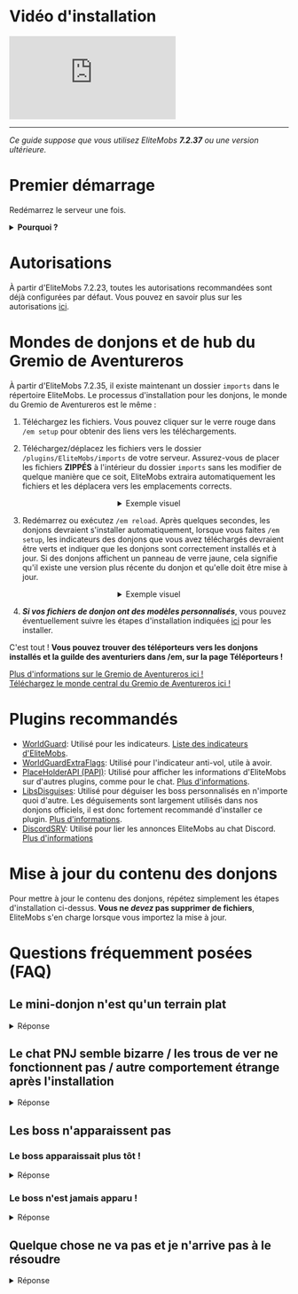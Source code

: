 # Vidéo d'installation

<div class="outer-container">
<div class="iframe-container">
  <iframe class="video-iframe" src="https://www.youtube.com/embed/boRg2X4qhw4?si=2aRLV_j9UzNz_VO0" title="Lecteur vidéo YouTube" frameborder="0" allow="accelerometer; autoplay; clipboard-write; encrypted-media; gyroscope; picture-in-picture; web-share" allowfullscreen></iframe>
</div>
</div>

***

*Ce guide suppose que vous utilisez EliteMobs ***7.2.37*** ou une version ultérieure.*

# Premier démarrage

Redémarrez le serveur une fois.

<details>

<summary><b>Pourquoi ?</b></summary>

EliteMobs augmente la santé maximale de votre fichier de configuration spigot.yml la première fois que le serveur démarre. Ceci afin que les mobs d'élite puissent avoir plus de 2 000 points de santé. Il ne modifie pas la santé de tout autre mob - donc il ne modifie pas les mobs vanilla ou plugin.

Ce changement nécessite un redémarrage du serveur pour fonctionner réellement.

</details>

# Autorisations

À partir d'EliteMobs 7.2.23, toutes les autorisations recommandées sont déjà configurées par défaut. Vous pouvez en savoir plus sur les autorisations [ici]($language$/elitemobs/permissions_and_commands.md).

# Mondes de donjons et de hub du Gremio de Aventureros

À partir d'EliteMobs 7.2.35, il existe maintenant un dossier `imports` dans le répertoire EliteMobs. Le processus d'installation pour les donjons, le monde du Gremio de Aventureros est le même :

1) Téléchargez les fichiers. Vous pouvez cliquer sur le verre rouge dans `/em setup` pour obtenir des liens vers les téléchargements.

2) Téléchargez/déplacez les fichiers vers le dossier `/plugins/EliteMobs/imports` de votre serveur. Assurez-vous de placer les fichiers **ZIPPÉS** à l'intérieur du dossier `imports` sans les modifier de quelque manière que ce soit, EliteMobs extraira automatiquement les fichiers et les déplacera vers les emplacements corrects.

<div align="center">

<details>

<summary>Exemple visuel</summary>

<video autoplay loop muted controls>
  <source src="../../../img/wiki/setup_import.webm" type="video/webm">
  Votre navigateur ne prend pas en charge la balise vidéo.
</video>

</details>

</div>

3) Redémarrez ou exécutez `/em reload`. Après quelques secondes, les donjons devraient s'installer automatiquement, lorsque vous faites `/em setup`, les indicateurs des donjons que vous avez téléchargés devraient être verts et indiquer que les donjons sont correctement installés et à jour. Si des donjons affichent un panneau de verre jaune, cela signifie qu'il existe une version plus récente du donjon et qu'elle doit être mise à jour.

<div align="center">

<details>

<summary>Exemple visuel</summary>


<video autoplay loop muted controls>
  <source src="../../../img/wiki/setup_install.webm" type="video/webm">
  Votre navigateur ne prend pas en charge la balise vidéo.
</video>

</details>

</div>

4) ***Si vos fichiers de donjon ont des modèles personnalisés***, vous pouvez éventuellement suivre les étapes d'installation indiquées [ici]($language$/elitemobs/custom_models.md&section=importing-custom-models-from-dungeons) pour les installer.

C'est tout ! **Vous pouvez trouver des téléporteurs vers les donjons installés et la guilde des aventuriers dans /em, sur la page Téléporteurs !**

[Plus d'informations sur le Gremio de Aventureros ici !]($language$/elitemobs/adventurers_guild_world.md)
<br>[Téléchargez le monde central du Gremio de Aventureros ici !](https://magmaguy.itch.io/elitemobs-the-adventurers-guild)

# Plugins recommandés

- [WorldGuard](https://dev.bukkit.org/projects/worldguard): Utilisé pour les indicateurs. [Liste des indicateurs d'EliteMobs]($language$/elitemobs/worldguard_flags.md).
- [WorldGuardExtraFlags](https://www.spigotmc.org/resources/worldguard-extra-flags.4823/): Utilisé pour l'indicateur anti-vol, utile à avoir.
- [PlaceHolderAPI (PAPI)](https://www.spigotmc.org/resources/placeholderapi.6245/): Utilisé pour afficher les informations d'EliteMobs sur d'autres plugins, comme pour le chat. [Plus d'informations]($language$/elitemobs/placeholders.md).
- [LibsDisguises](https://www.spigotmc.org/resources/libs-disguises-free.81/): Utilisé pour déguiser les boss personnalisés en n'importe quoi d'autre. Les déguisements sont largement utilisés dans nos donjons officiels, il est donc fortement recommandé d'installer ce plugin. [Plus d'informations]($language$/elitemobs/libsdisguises.md).
- [DiscordSRV]($language$/elitemobs/discordsrv.md): Utilisé pour lier les annonces EliteMobs au chat Discord. [Plus d'informations]($language$/elitemobs/discordsrv.md)

# Mise à jour du contenu des donjons

Pour mettre à jour le contenu des donjons, répétez simplement les étapes d'installation ci-dessus. **Vous ne ***devez*** pas supprimer de fichiers**, EliteMobs s'en charge lorsque vous importez la mise à jour.

# Questions fréquemment posées (FAQ)

## Le mini-donjon n'est qu'un terrain plat

<details><summary>Réponse</summary>

95 % du temps, cela signifie que vous n'avez pas suivi les instructions de configuration. Si vous avez dézippé des fichiers ou chargé des mondes à l'aide d'autres plugins, réinstallez le contenu en suivant les étapes énumérées ci-dessus. Vous n'avez besoin d'aucun autre plugin pour charger correctement les mondes.

</details>

## Le chat PNJ semble bizarre / les trous de ver ne fonctionnent pas / autre comportement étrange après l'installation

<details>

<summary>Réponse</summary>

Exécutez la commande `/em reload` après avoir configuré un donjon pour vous assurer que toutes les valeurs sont entièrement initialisées. Un redémarrage est encore mieux, mais ne devrait pas être nécessaire.

</details>

## Les boss n'apparaissent pas

### Le boss apparaissait plus tôt !

<details>

<summary>Réponse</summary>

Les boss régionaux ont un temps de réapparition. Vous pouvez vérifier quand le boss est censé réapparaître en allant dans son fichier de configuration et en copiant les chiffres après les `:` dans la section des emplacements d'apparition.

Exemple :

```yml
spawnLocations:
- em_primis,1100.5,22.5,526.5,0.0,0.0:1643259941451
```

Dans ce cas, les chiffres que vous recherchez sont `1643259941451`. Vous pouvez utiliser [ce](https://www.unixtimestamp.com/index.php) site Web pour les convertir en une date spécifique. Vous pouvez supprimer les chiffres pour forcer la réapparition du boss, assurez-vous de faire `/em reload` après les avoir supprimés.

</details>

### Le boss n'est jamais apparu !

<details>

<summary>Réponse</summary>

Vérifiez les points suivants :

- Avez-vous ou quelqu'un d'autre tué le boss, ou s'est-il échappé via la fonction de temps d'arrêt ? Le boss pourrait être en train de réapparaître. Vérifiez les temps de recharge, des informations à ce sujet se trouvent dans la section ci-dessus.
- Voyez s'il y a des erreurs sur la console, en particulier après avoir installé le donjon ou après un `/em reload`. Les erreurs devraient vous indiquer ce qui ne va pas.
- Vérifiez si votre région est protégée par un autre plugin qui empêcherait l'apparition de mobs.
- Vérifiez la difficulté de votre monde, les mobs ne peuvent pas apparaître avec la difficulté paisible.
- Vérifiez les indicateurs WorldGuard, voyez si l'apparition de mobs est définie sur autoriser.
- Vérifiez si vous avez installé le contenu du donjon sur la zone d'apparition, qui est protégée par défaut.
- Très, très rarement, le problème pourrait être lié au jour que votre serveur pense être. Assurez-vous que la date de la machine de votre serveur est correcte, sinon la mécanique de réapparition pourrait causer des problèmes.

</details>

## Quelque chose ne va pas et je n'arrive pas à le résoudre

<details>

<summary>Réponse</summary>

Cela se produit généralement après avoir essayé et échoué à modifier correctement des fichiers d'une manière qu'EliteMobs ne pouvait pas auto-réparer. Si vous êtes bloqué et que vous ne parvenez pas à trouver comment le réparer à partir des messages de la console au démarrage/à l'installation du donjon, la meilleure chose à faire est une installation propre d'EliteMobs.

Sauvegardez votre dossier `~/plugins/EliteMobs/data` pour conserver les données du joueur, puis supprimez le dossier `~/plugins/EliteMobs/`. Démarrez votre serveur, éteignez-le, restaurez le contenu de votre dossier de données sauvegardé **pendant que le serveur est hors ligne**, puis redémarrez-le. Vous pouvez maintenant reprendre l'installation du contenu EliteMobs.

</details>
